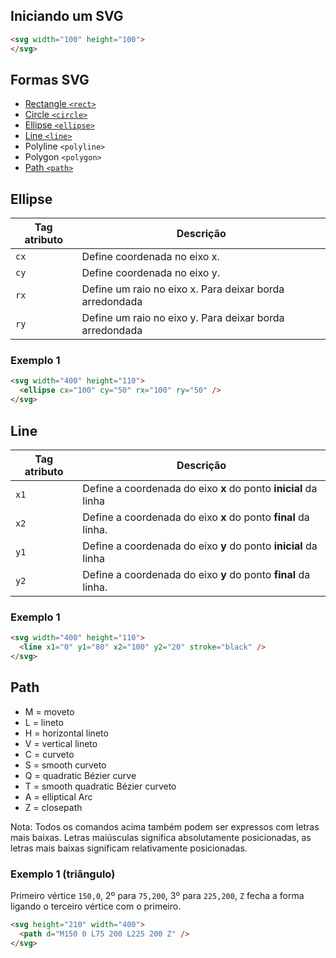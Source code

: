 ## Iniciando um SVG

```HTML
<svg width="100" height="100">
</svg>
```

## Formas SVG

- [Rectangle `<rect>`](rectangle)
- [Circle `<circle>`](circle)
- [Ellipse `<ellipse>`](#ellipse)
- [Line `<line>`](#line)
- Polyline `<polyline>`
- Polygon `<polygon>`
- [Path `<path>`](#path)

## Ellipse

|Tag atributo|Descrição 
|-|-
|`cx`| Define coordenada no eixo x.
|`cy`| Define coordenada no eixo y.
|`rx`| Define um raio no eixo x. Para deixar borda arredondada
|`ry`| Define um raio no eixo y. Para deixar borda arredondada

### Exemplo 1

```HTML
<svg width="400" height="110">
  <ellipse cx="100" cy="50" rx="100" ry="50" />
</svg>
```

## Line
|Tag atributo|Descrição 
|-|-
|`x1`| Define a coordenada do eixo **x** do ponto **inicial** da linha
|`x2`| Define a coordenada do eixo **x** do ponto **final** da linha.
|`y1`| Define a coordenada do eixo **y** do ponto **inicial** da linha
|`y2`| Define a coordenada do eixo **y** do ponto **final** da linha.

### Exemplo 1

```HTML
<svg width="400" height="110">
  <line x1="0" y1="80" x2="100" y2="20" stroke="black" />
</svg>
```

## Path

- M = moveto
- L = lineto
- H = horizontal lineto
- V = vertical lineto
- C = curveto
- S = smooth curveto
- Q = quadratic Bézier curve
- T = smooth quadratic Bézier curveto
- A = elliptical Arc
- Z = closepath

Nota: Todos os comandos acima também podem ser expressos com letras mais baixas. Letras maiúsculas significa absolutamente posicionadas, as letras mais baixas significam relativamente posicionadas.

### Exemplo 1 (triângulo)

Primeiro vértice `150,0`, 2º para `75,200`, 3º para `225,200`, `Z` fecha a forma ligando o terceiro vértice com o primeiro.

```HTML
<svg height="210" width="400">
  <path d="M150 0 L75 200 L225 200 Z" />
</svg>
```
